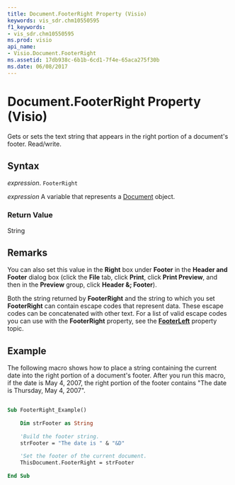```yaml
---
title: Document.FooterRight Property (Visio)
keywords: vis_sdr.chm10550595
f1_keywords:
- vis_sdr.chm10550595
ms.prod: visio
api_name:
- Visio.Document.FooterRight
ms.assetid: 17db938c-6b1b-6cd1-7f4e-65aca275f30b
ms.date: 06/08/2017
---
```



# Document.FooterRight Property (Visio)

Gets or sets the text string that appears in the right portion of a document's footer. Read/write.


## Syntax

 _expression_. `FooterRight`

 _expression_ A variable that represents a [Document](./Visio.Document.md) object.


### Return Value

String


## Remarks

You can also set this value in the  **Right** box under **Footer** in the **Header and Footer** dialog box (click the **File** tab, click **Print**, click  **Print Preview**, and then in the  **Preview** group, click **Header &; Footer**).

Both the string returned by  **FooterRight** and the string to which you set **FooterRight** can contain escape codes that represent data. These escape codes can be concatenated with other text. For a list of valid escape codes you can use with the **FooterRight** property, see the **[FooterLeft](Visio.Document.FooterLeft.md)** property topic.


## Example

The following macro shows how to place a string containing the current date into the right portion of a document's footer. After you run this macro, if the date is May 4, 2007, the right portion of the footer contains "The date is Thursday, May 4, 2007".


```vb
 
Sub FooterRight_Example()  
 
    Dim strFooter as String 
 
    'Build the footer string.  
    strFooter = "The date is " & "&D"  
 
    'Set the footer of the current document.  
    ThisDocument.FooterRight = strFooter  
 
End Sub
```


